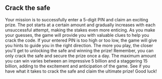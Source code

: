 ## Crack the safe

Your mission is to successfully enter a 5-digit PIN and claim an exciting prize. The pot starts at a certain amount and gradually increases with each unsuccessful attempt, making the stakes even more enticing.
As you make your guesses, the game will provide you with valuable clues to help you crack the code. 
If your entered PIN is too high or too low, the game will give you hints to guide you in the right direction. The more you play, the closer you'll get to unlocking the safe and winning the prize!
Remember, you can only crack the safe and  secure the prize once a day. The maximum amount you can win varies between an impressive 5 billion and a staggering 15 billion, adding to the excitement and anticipation of the game.
See if you have what it takes to crack the safe and claim the ultimate prize! Good luck!
